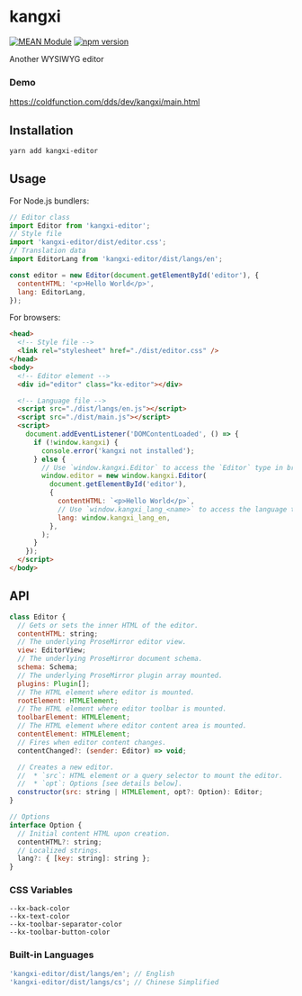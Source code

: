 # kangxi

[![MEAN Module](https://img.shields.io/badge/MEAN%20Module-TypeScript-blue.svg?style=flat-square)](https://github.com/mgenware/MEAN-Module)
[![npm version](https://img.shields.io/npm/v/kangxi-editor.svg?style=flat-square)](https://npmjs.com/package/kangxi-editor)

Another WYSIWYG editor

### Demo

https://coldfunction.com/dds/dev/kangxi/main.html

## Installation

```sh
yarn add kangxi-editor
```

## Usage

For Node.js bundlers:

```js
// Editor class
import Editor from 'kangxi-editor';
// Style file
import 'kangxi-editor/dist/editor.css';
// Translation data
import EditorLang from 'kangxi-editor/dist/langs/en';

const editor = new Editor(document.getElementById('editor'), {
  contentHTML: '<p>Hello World</p>',
  lang: EditorLang,
});
```

For browsers:

```html
<head>
  <!-- Style file -->
  <link rel="stylesheet" href="./dist/editor.css" />
</head>
<body>
  <!-- Editor element -->
  <div id="editor" class="kx-editor"></div>

  <!-- Language file -->
  <script src="./dist/langs/en.js"></script>
  <script src="./dist/main.js"></script>
  <script>
    document.addEventListener('DOMContentLoaded', () => {
      if (!window.kangxi) {
        console.error('kangxi not installed');
      } else {
        // Use `window.kangxi.Editor` to access the `Editor` type in browser build
        window.editor = new window.kangxi.Editor(
          document.getElementById('editor'),
          {
            contentHTML: `<p>Hello World</p>`,
            // Use `window.kangxi_lang_<name>` to access the language type in browser build
            lang: window.kangxi_lang_en,
          },
        );
      }
    });
  </script>
</body>
```

## API

```js
class Editor {
  // Gets or sets the inner HTML of the editor.
  contentHTML: string;
  // The underlying ProseMirror editor view.
  view: EditorView;
  // The underlying ProseMirror document schema.
  schema: Schema;
  // The underlying ProseMirror plugin array mounted.
  plugins: Plugin[];
  // The HTML element where editor is mounted.
  rootElement: HTMLElement;
  // The HTML element where editor toolbar is mounted.
  toolbarElement: HTMLElement;
  // The HTML element where editor content area is mounted.
  contentElement: HTMLElement;
  // Fires when editor content changes.
  contentChanged?: (sender: Editor) => void;

  // Creates a new editor.
  //  * `src`: HTML element or a query selector to mount the editor.
  //  * `opt`: Options [see details below].
  constructor(src: string | HTMLElement, opt?: Option): Editor;
}

// Options
interface Option {
  // Initial content HTML upon creation.
  contentHTML?: string;
  // Localized strings.
  lang?: { [key: string]: string };
}
```

### CSS Variables

```
--kx-back-color
--kx-text-color
--kx-toolbar-separator-color
--kx-toolbar-button-color
```

### Built-in Languages

```js
'kangxi-editor/dist/langs/en'; // English
'kangxi-editor/dist/langs/cs'; // Chinese Simplified
```

